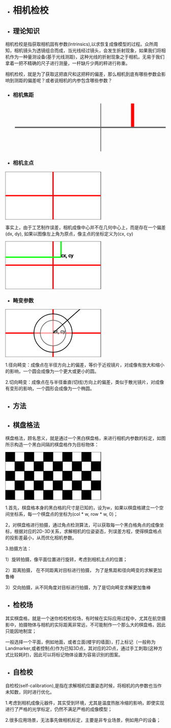 * # 相机检校

* ## 理论知识

<p>
<text>

相机检校是指获取相机固有参数(Intrinsics),以求恢复成像模型的过程。众所周知，相机镜头为透镜组合而成，当光线经过镜头，会发生折射现象，如果我们将相机作为一种量测设备(基于光线测距)，这种光线的折射现象之于相机，无易于我们拿着一把不精确的尺子进行测量，一杆缺斤少两的秤进行称重。

相机检校，就是为了获取这把直尺和这把秤的偏差，那么相机到底有哪些参数会影响到测距的偏差呢？或者说相机的内参包含哪些参数？

</text>
</p>

* ### 相机焦距

<html><svg width="100%" height="100%"
xmlns="http://www.w3.org/2000/svg" version="1.1">
<line x1="400" y1="0" x2="400" y2="75"
style="stroke:rgb(255,0,0);stroke-width:10"/>
<line x1="300" y1="0" x2="300" y2="150"
style="stroke:rgb(99,99,99);stroke-width:2"/>
<line x1="30" y1="75" x2="600" y2="75"
style="stroke:rgb(99,99,99);stroke-width:4"/>
</svg></html>

* ### 相机主点

<html><svg width="100%" height="100%"
xmlns="http://www.w3.org/2000/svg" version="1.1">
<rect width="300" height="150"
style="fill:rgb(255,255,255);stroke-width:1;stroke:rgb(0,0,0)"/>
<line x1="0" y1="75" x2="300" y2="75"
style="stroke:rgb(255,0,0);stroke-width:4"/>
<line x1="150" y1="0" x2="150" y2="150"
style="stroke:rgb(255,0,0);stroke-width:4"/>
</svg></html>

事实上，由于工艺制作误差，相机成像中心并不在几何中心上，而是存在一个偏差(dx, dy), 如果以图像左上角为原点，像主点的坐标定义为(cx, cy)
<html>
<svg width="100%" height="100%"
xmlns="http://www.w3.org/2000/svg" version="1.1">
<rect width="300" height="150"
style="fill:rgb(255,255,255);stroke-width:1;stroke:rgb(0,0,0)"/>
<line x1="0" y1="75" x2="300" y2="75"
style="stroke:rgb(255,0,0);stroke-width:4"/>
<line x1="150" y1="0" x2="150" y2="150"
style="stroke:rgb(255,0,0);stroke-width:4"/>
<line x1="0" y1="50" x2="175" y2="50"
style="stroke:rgb(0,255,0);stroke-width:4"/>
<line x1="175" y1="0" x2="175" y2="50"
style="stroke:rgb(0,255,0);stroke-width:4"/>
<text x="175" y="50" style="stroke:rgb(0,0,0);stroke-width:1">cx, cy</text>
</svg></html>

* ### 畸变参数

<html><svg width="100%" height="100%"
xmlns="http://www.w3.org/2000/svg" version="1.1">
<rect width="300" height="150"
style="fill:rgb(255,255,255);stroke-width:1;stroke:rgb(0,0,0)"/>
<line x1="0" y1="75" x2="300" y2="75"
style="stroke:rgb(255,0,0);stroke-width:4"/>
<line x1="150" y1="0" x2="150" y2="150"
style="stroke:rgb(255,0,0);stroke-width:4"/>
<text x="150" y="75" style="stroke:rgb(0,0,0);stroke-width:1">cx, cy</text>
<circle cx="150" cy="75" r="40" stroke="black"
stroke-width="2" fill="white" fill-opacity="0.4"/>
style="stroke:rgb(255,0,0);stroke-width:4"/>
<text x="150" y="75" style="stroke:rgb(0,0,0);stroke-width:1">cx, cy</text>
<circle cx="150" cy="75" r="60" stroke="black"
stroke-width="2" fill="white" fill-opacity="0.4"/>
<line x1="150" y1="75" x2="234.83" y2="" stroke="black"
stroke-width="2" fill="white" fill-opacity="0.4"/>
<line x1="150" y1="75" x2="234.83" y2="" stroke="black"
stroke-width="2" fill="white" fill-opacity="0.4"/>
</svg></html>

1.径向畸变：成像点在半径方向上的偏差，等价于近视镜片，对成像有放大和缩小的影响，一个圆会成像为一个更大或更小的圆。

2.切向畸变：成像点在与半径垂直(切线)方向上的偏差，类似于散光镜片，对成像有变形的影响，一个圆形会成像为一个椭圆。


* ## 方法
* ## 棋盘格法

棋盘格法，顾名思义，就是通过一个黑白棋盘格，来进行相机内参数的标定，如图所示构造一个黑白间隔的棋盘格作为目标物体：

<html><svg width="100%" height="100%"
xmlns="http://www.w3.org/2000/svg" version="1.1">
<rect width="300" height="150"
style="fill:rgb(255,255,255);stroke-width:1;stroke:rgb(0,0,0)"/>
<rect x = "0" y = "0" width="30" height="30"
style="fill:rgb(0,0,0);stroke-width:1;stroke:rgb(0,0,0)"/>
<rect x = "30" y = "0" width="30" height="30"
style="fill:rgb(255,255,255);stroke-width:1;stroke:rgb(0,0,0)"/>
<rect x = "60" y = "0" width="30" height="30"
style="fill:rgb(0,0,0);stroke-width:1;stroke:rgb(0,0,0)"/>
<rect x = "90" y = "0" width="30" height="30"
style="fill:rgb(255,255,255);stroke-width:1;stroke:rgb(0,0,0)"/>
<rect x = "120" y = "0" width="30" height="30"
style="fill:rgb(0,0,0);stroke-width:1;stroke:rgb(0,0,0)"/>
<rect x = "150" y = "0" width="30" height="30"
style="fill:rgb(255,255,255);stroke-width:1;stroke:rgb(0,0,0)"/>
<rect x = "180" y = "0" width="30" height="30"
style="fill:rgb(0,0,0);stroke-width:1;stroke:rgb(0,0,0)"/>
<rect x = "210" y = "0" width="30" height="30"
style="fill:rgb(255,255,255);stroke-width:1;stroke:rgb(0,0,0)"/>
<rect x = "240" y = "0" width="30" height="30"
style="fill:rgb(0,0,0);stroke-width:1;stroke:rgb(0,0,0)"/>
<rect x = "270" y = "0" width="30" height="30"
style="fill:rgb(255,255,255);stroke-width:1;stroke:rgb(0,0,0)"/>
<rect x = "0" y = "30" width="30" height="30"
style="fill:rgb(255,255,255);stroke-width:1;stroke:rgb(0,0,0)"/>
<rect x = "30" y = "30" width="30" height="30"
style="fill:rgb(0,0,0);stroke-width:1;stroke:rgb(0,0,0)"/>
<rect x = "60" y = "30" width="30" height="30"
style="fill:rgb(255,255,255);stroke-width:1;stroke:rgb(0,0,0)"/>
<rect x = "90" y = "30" width="30" height="30"
style="fill:rgb(0,0,0);stroke-width:1;stroke:rgb(0,0,0)"/>
<rect x = "120" y = "30" width="30" height="30"
style="fill:rgb(255,255,255);stroke-width:1;stroke:rgb(0,0,0)"/>
<rect x = "150" y = "30" width="30" height="30"
style="fill:rgb(0,0,0);stroke-width:1;stroke:rgb(0,0,0)"/>
<rect x = "180" y = "30" width="30" height="30"
style="fill:rgb(255,255,255);stroke-width:1;stroke:rgb(0,0,0)"/>
<rect x = "210" y = "30" width="30" height="30"
style="fill:rgb(0,0,0);stroke-width:1;stroke:rgb(0,0,0)"/>
<rect x = "240" y = "30" width="30" height="30"
style="fill:rgb(255,255,255);stroke-width:1;stroke:rgb(0,0,0)"/>
<rect x = "270" y = "30" width="30" height="30"
style="fill:rgb(0,0,0);stroke-width:1;stroke:rgb(0,0,0)"/>
<rect x = "0" y = "60" width="30" height="30"
style="fill:rgb(0,0,0);stroke-width:1;stroke:rgb(0,0,0)"/>
<rect x = "30" y = "60" width="30" height="30"
style="fill:rgb(255,255,255);stroke-width:1;stroke:rgb(0,0,0)"/>
<rect x = "60" y = "60" width="30" height="30"
style="fill:rgb(0,0,0);stroke-width:1;stroke:rgb(0,0,0)"/>
<rect x = "90" y = "60" width="30" height="30"
style="fill:rgb(255,255,255);stroke-width:1;stroke:rgb(0,0,0)"/>
<rect x = "120" y = "60" width="30" height="30"
style="fill:rgb(0,0,0);stroke-width:1;stroke:rgb(0,0,0)"/>
<rect x = "150" y = "60" width="30" height="30"
style="fill:rgb(255,255,255);stroke-width:1;stroke:rgb(0,0,0)"/>
<rect x = "180" y = "60" width="30" height="30"
style="fill:rgb(0,0,0);stroke-width:1;stroke:rgb(0,0,0)"/>
<rect x = "210" y = "60" width="30" height="30"
style="fill:rgb(255,255,255);stroke-width:1;stroke:rgb(0,0,0)"/>
<rect x = "240" y = "60" width="30" height="30"
style="fill:rgb(0,0,0);stroke-width:1;stroke:rgb(0,0,0)"/>
<rect x = "270" y = "60" width="30" height="30"
style="fill:rgb(255,255,255);stroke-width:1;stroke:rgb(0,0,0)"/>
<rect x = "0" y = "90" width="30" height="30"
style="fill:rgb(255,255,255);stroke-width:1;stroke:rgb(0,0,0)"/>
<rect x = "30" y = "90" width="30" height="30"
style="fill:rgb(0,0,0);stroke-width:1;stroke:rgb(0,0,0)"/>
<rect x = "60" y = "90" width="30" height="30"
style="fill:rgb(255,255,255);stroke-width:1;stroke:rgb(0,0,0)"/>
<rect x = "90" y = "90" width="30" height="30"
style="fill:rgb(0,0,0);stroke-width:1;stroke:rgb(0,0,0)"/>
<rect x = "120" y = "90" width="30" height="30"
style="fill:rgb(255,255,255);stroke-width:1;stroke:rgb(0,0,0)"/>
<rect x = "150" y = "90" width="30" height="30"
style="fill:rgb(0,0,0);stroke-width:1;stroke:rgb(0,0,0)"/>
<rect x = "180" y = "90" width="30" height="30"
style="fill:rgb(255,255,255);stroke-width:1;stroke:rgb(0,0,0)"/>
<rect x = "210" y = "90" width="30" height="30"
style="fill:rgb(0,0,0);stroke-width:1;stroke:rgb(0,0,0)"/>
<rect x = "240" y = "90" width="30" height="30"
style="fill:rgb(255,255,255);stroke-width:1;stroke:rgb(0,0,0)"/>
<rect x = "270" y = "90" width="30" height="30"
style="fill:rgb(0,0,0);stroke-width:1;stroke:rgb(0,0,0)"/>
<rect x = "0" y = "120" width="30" height="30"
style="fill:rgb(0,0,0);stroke-width:1;stroke:rgb(0,0,0)"/>
<rect x = "30" y = "120" width="30" height="30"
style="fill:rgb(255,255,255);stroke-width:1;stroke:rgb(0,0,0)"/>
<rect x = "60" y = "120" width="30" height="30"
style="fill:rgb(0,0,0);stroke-width:1;stroke:rgb(0,0,0)"/>
<rect x = "90" y = "120" width="30" height="30"
style="fill:rgb(255,255,255);stroke-width:1;stroke:rgb(0,0,0)"/>
<rect x = "120" y = "120" width="30" height="30"
style="fill:rgb(0,0,0);stroke-width:1;stroke:rgb(0,0,0)"/>
<rect x = "150" y = "120" width="30" height="30"
style="fill:rgb(255,255,255);stroke-width:1;stroke:rgb(0,0,0)"/>
<rect x = "180" y = "120" width="30" height="30"
style="fill:rgb(0,0,0);stroke-width:1;stroke:rgb(0,0,0)"/>
<rect x = "210" y = "120" width="30" height="30"
style="fill:rgb(255,255,255);stroke-width:1;stroke:rgb(0,0,0)"/>
<rect x = "240" y = "120" width="30" height="30"
style="fill:rgb(0,0,0);stroke-width:1;stroke:rgb(0,0,0)"/>
<rect x = "270" y = "120" width="30" height="30"
style="fill:rgb(255,255,255);stroke-width:1;stroke:rgb(0,0,0)"/>
</svg></html>

1.首先，棋盘格本身的黑白格的尺寸是已知的，设为w，如果以棋盘格建立一个空间坐标系，每一个棋盘点的坐标为(col * w, row * w, 0)；

2，对棋盘格进行拍摄，通过角点检测算法，可以获取每一个黑白格角点的成像坐标，根据对应的2D-3D关系，求解相机的位姿姿态，列误差方程，使得棋盘格点的投影差最小，从而优化相机参数。

3.拍摄方法：

1）旋转拍摄，像平面位置进行旋转，考虑到相机主点的位置；

2）距离拍摄， 在不同距离对目标进行拍摄， 为了是焦距和径向畸变的求解更加鲁棒

3）交向拍摄，从不同角度对目标进行拍摄，为了是切向畸变求解更加鲁棒

* ## 检校场

其实棋盘格，就是一个迷你检校检校场，有时候在实际应用过程中，尤其在航空摄影中，拍摄物体与相机的实际距离非常远，不可能制作一个那么大的棋盘格，因此只能因地制宜；

一般选择一个平面，例如地面，或者立面(楼宇的墙面)，打上标记（一般称为Landmarker,或者控制点)作为已知3D点，其对应的2D点，通过手工刺取(这种方式比较耗时)，因此可以将标记物体设置为容易识别的图案。

* ## 自检校

自检校(self-calibration),是指在求解相机位置姿态时候，将相机的内参数也当作未知数，同时进行优化。

1.考虑到相机成像元器件，其实受到环境，尤其是温度热胀冷缩的影响，即使实现进行了严格的光学标定，仍然不满足严格的成像模型；

2.很多应用场景，无法事先做相机标定，主要是非专业场景，例如用户的设备；